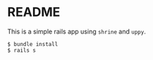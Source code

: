 # README

This is a simple rails app using `shrine` and `uppy`.

```shell
$ bundle install
$ rails s
```
